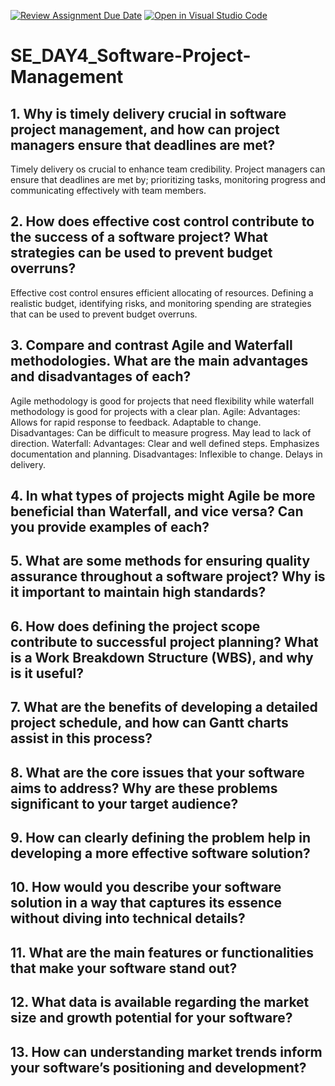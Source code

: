 [![Review Assignment Due Date](https://classroom.github.com/assets/deadline-readme-button-22041afd0340ce965d47ae6ef1cefeee28c7c493a6346c4f15d667ab976d596c.svg)](https://classroom.github.com/a/9pw6JKcu)
[![Open in Visual Studio Code](https://classroom.github.com/assets/open-in-vscode-2e0aaae1b6195c2367325f4f02e2d04e9abb55f0b24a779b69b11b9e10269abc.svg)](https://classroom.github.com/online_ide?assignment_repo_id=16203940&assignment_repo_type=AssignmentRepo)
# SE_DAY4_Software-Project-Management
## 1. Why is timely delivery crucial in software project management, and how can project managers ensure that deadlines are met?
Timely delivery os crucial to enhance team credibility.
Project managers can ensure that deadlines are met by; prioritizing tasks, monitoring progress and communicating effectively with team members.
## 2. How does effective cost control contribute to the success of a software project? What strategies can be used to prevent budget overruns?
Effective cost control ensures efficient allocating of resources.
Defining a realistic budget, identifying risks, and monitoring spending are strategies that can be used to prevent budget overruns.
## 3. Compare and contrast Agile and Waterfall methodologies. What are the main advantages and disadvantages of each?
Agile methodology is good for projects that need flexibility while waterfall methodology is good for projects with a clear plan. 
Agile:
Advantages:
Allows for rapid response to feedback.
Adaptable to change.
Disadvantages:
Can be difficult to measure progress.
May lead to lack of direction.
Waterfall:
Advantages:
Clear and well defined steps.
Emphasizes documentation and planning.
Disadvantages:
Inflexible to change.
Delays in delivery.
## 4. In what types of projects might Agile be more beneficial than Waterfall, and vice versa? Can you provide examples of each?
## 5. What are some methods for ensuring quality assurance throughout a software project? Why is it important to maintain high standards?
## 6. How does defining the project scope contribute to successful project planning? What is a Work Breakdown Structure (WBS), and why is it useful?
## 7. What are the benefits of developing a detailed project schedule, and how can Gantt charts assist in this process?
## 8. What are the core issues that your software aims to address? Why are these problems significant to your target audience?
## 9. How can clearly defining the problem help in developing a more effective software solution?
## 10. How would you describe your software solution in a way that captures its essence without diving into technical details?
## 11. What are the main features or functionalities that make your software stand out?
## 12. What data is available regarding the market size and growth potential for your software?
## 13. How can understanding market trends inform your software’s positioning and development?
